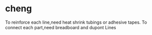 # cheng
To reinforce each line,need heat shrink tubings or adhesive tapes.
To connect each part,need breadboard and dupont Lines
